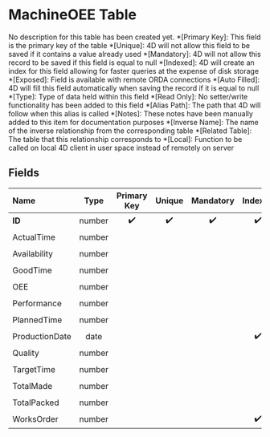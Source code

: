 ﻿# MachineOEE Table
No description for this table has been created yet.
*[Primary Key]: This field is the primary key of the table
*[Unique]: 4D will not allow this field to be saved if it contains a value already used
*[Mandatory]: 4D will not allow this record to be saved if this field is equal to null
*[Indexed]: 4D will create an index for this field allowing for faster queries at the expense of disk storage
*[Exposed]: Field is available with remote ORDA connections
*[Auto Filled]: 4D will fill this field automatically when saving the record if it is equal to null
*[Type]: Type of data held within this field
*[Read Only]: No setter/write functionality has been added to this field
*[Alias Path]: The path that 4D will follow when this alias is called
*[Notes]: These notes have been manually added to this item for documentation purposes
*[Inverse Name]: The name of the inverse relationship from the corresponding table
*[Related Table]: The table that this relationship corresponds to
*[Local]: Function to be called on local 4D client in user space instead of remotely on server
## Fields
|Name|Type|Primary Key|Unique|Mandatory|Indexed|Exposed|Auto Filled|Notes|
|:---|:---:|:---:|:---:|:---:|:---:|:---:|:---:|:---:|
|**ID**|number|✔️|✔️|✔️|✔️|✔️|✔️||
|ActualTime|number|||||✔️|||
|Availability|number|||||✔️|||
|GoodTime|number|||||✔️|||
|OEE|number|||||✔️|||
|Performance|number|||||✔️|||
|PlannedTime|number|||||✔️|||
|ProductionDate|date||||✔️|✔️|||
|Quality|number|||||✔️|||
|TargetTime|number|||||✔️|||
|TotalMade|number|||||✔️|||
|TotalPacked|number|||||✔️|||
|WorksOrder|number||||✔️|✔️|||